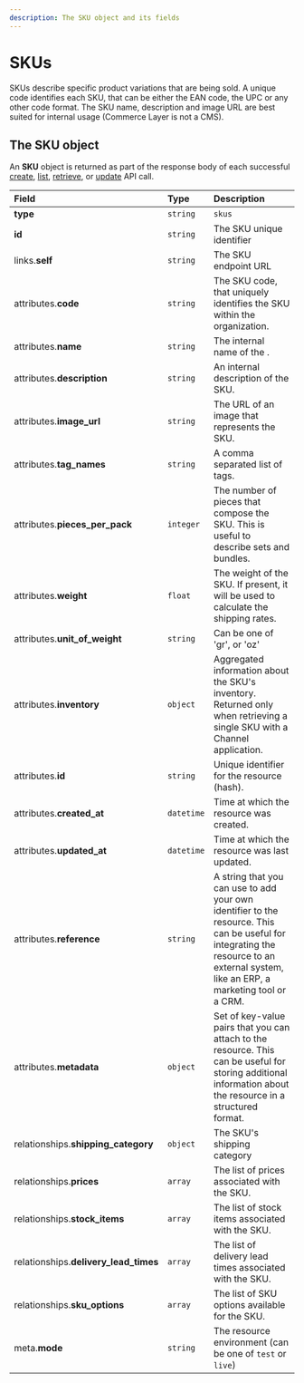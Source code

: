 ```yaml
---
description: The SKU object and its fields
---
```


# SKUs

SKUs describe specific product variations that are being sold. A unique code identifies each SKU, that can be either the EAN code, the UPC or any other code format. The SKU name, description and image URL are best suited for internal usage \(Commerce Layer is not a CMS\).

## The SKU object

An **SKU** object is returned as part of the response body of each successful [create](https://docs.commercelayer.io/resources/skus/create_sku), [list](https://docs.commercelayer.io/resources/skus/list_skus), [retrieve](https://docs.commercelayer.io/resources/skus/retrieve_sku), or [update](https://docs.commercelayer.io/resources/skus/update_sku) API call.

| Field | Type | Description |
| :--- | :--- | :--- |
| **type** | `string` | `skus` |
| **id** | `string` | The SKU unique identifier |
| links.**self** | `string` | The SKU endpoint URL |
| attributes.**code** | `string` | The SKU code, that uniquely identifies the SKU within the organization. |
| attributes.**name** | `string` | The internal name of the . |
| attributes.**description** | `string` | An internal description of the SKU. |
| attributes.**image\_url** | `string` | The URL of an image that represents the SKU. |
| attributes.**tag\_names** | `string` | A comma separated list of tags. |
| attributes.**pieces\_per\_pack** | `integer` | The number of pieces that compose the SKU. This is useful to describe sets and bundles. |
| attributes.**weight** | `float` | The weight of the SKU. If present, it will be used to calculate the shipping rates. |
| attributes.**unit\_of\_weight** | `string` | Can be one of 'gr', or 'oz' |
| attributes.**inventory** | `object` | Aggregated information about the SKU's inventory. Returned only when retrieving a single SKU with a Channel application. |
| attributes.**id** | `string` | Unique identifier for the resource \(hash\). |
| attributes.**created\_at** | `datetime` | Time at which the resource was created. |
| attributes.**updated\_at** | `datetime` | Time at which the resource was last updated. |
| attributes.**reference** | `string` | A string that you can use to add your own identifier to the resource. This can be useful for integrating the resource to an external system, like an ERP, a marketing tool or a CRM. |
| attributes.**metadata** | `object` | Set of key-value pairs that you can attach to the resource. This can be useful for storing additional information about the resource in a structured format. |
| relationships.**shipping\_category** | `object` | The SKU's shipping category |
| relationships.**prices** | `array` | The list of prices associated with the SKU. |
| relationships.**stock\_items** | `array` | The list of stock items associated with the SKU. |
| relationships.**delivery\_lead\_times** | `array` | The list of delivery lead times associated with the SKU. |
| relationships.**sku\_options** | `array` | The list of SKU options available for the SKU. |
| meta.**mode** | `string` | The resource environment \(can be one of `test` or `live`\) |

